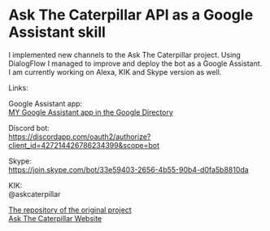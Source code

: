 # Ask The Caterpillar API as a Google Assistant skill
I implemented new channels to the Ask The Caterpillar project. Using DialogFlow I managed to improve and deploy the bot as a Google Assistant. I am currently working on Alexa, KIK and Skype version as well.

Links:

Google Assistant app:  
[MY Google Assistant app in the Google Directory](https://assistant.google.com/services/a/uid/0000004e25d7c395) 

Discord bot:  
https://discordapp.com/oauth2/authorize?client_id=427214426786234399&scope=bot  

Skype:  
https://join.skype.com/bot/33e59403-2656-4b55-90b4-d0fa5b8810da

KIK:  
@askcaterpillar

[The repository of the original project](https://github.com/estiens/caterpillar_rails)  
[Ask The Caterpillar Website](http://askthecaterpillar.com/)  
